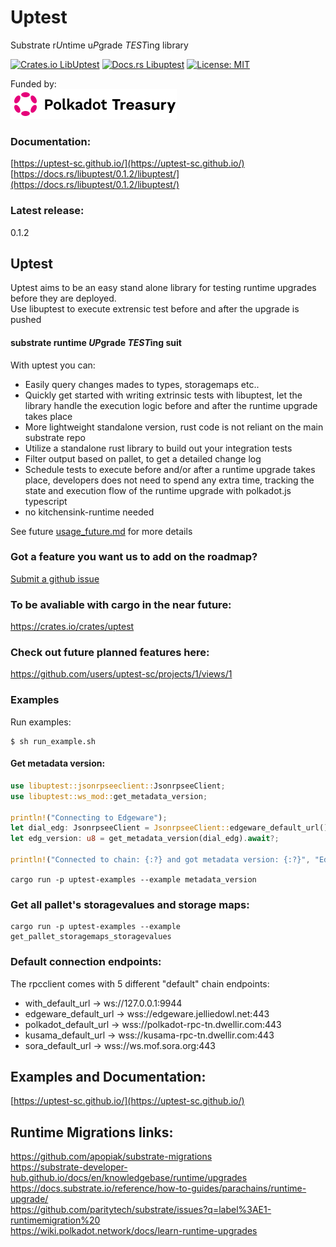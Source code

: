 # Uptest     

Substrate r*U*ntime u*P*grade *TEST*ing library

[![Crates.io LibUptest](https://img.shields.io/crates/v/libuptest.svg)](https://crates.io/crates/libuptest)
[![Docs.rs Libuptest](https://img.shields.io/docsrs/libuptest/0.1.2)](https://docs.rs/libuptest)
[![License: MIT](https://img.shields.io/badge/License-MIT-yellow.svg)](https://opensource.org/licenses/MIT)   

Funded by:  
![Polkadot Treasury](polkadot-treasury-logo.svg)


### Documentation:    
[https://uptest-sc.github.io/](https://uptest-sc.github.io/)   
[https://docs.rs/libuptest/0.1.2/libuptest/](https://docs.rs/libuptest/0.1.2/libuptest/)   

### Latest release:   
0.1.2      

## Uptest 

Uptest aims to be an easy stand alone library for testing runtime upgrades before they are deployed.  
Use libuptest to execute extrensic test before and after the upgrade is pushed

#### substrate runtime *UP*grade *TEST*ing suit

With uptest you can: 
*  Easily query changes mades to types, storagemaps etc..  
*  Quickly get started with writing extrinsic tests with libuptest, let the library handle the execution logic before and after the runtime upgrade takes place   
*  More lightweight standalone version, rust code is not reliant on the main substrate repo   
*  Utilize a standalone rust library to build out your integration tests
*  Filter output based on pallet, to get a detailed change log    
*  Schedule tests to execute before and/or after a runtime upgrade takes place, developers does not need to spend any extra time, tracking the state and execution flow of the runtime upgrade with polkadot.js typescript  
*  no kitchensink-runtime needed  

See future [usage_future.md](usage_future.md) for more details



### Got a feature you want us to add on the roadmap?   
[Submit a github issue](https://github.com/uptest-sc/uptest/issues/new)


### To be avaliable with cargo in the near future:  
https://crates.io/crates/uptest

### Check out future planned features here:   
https://github.com/users/uptest-sc/projects/1/views/1   


### Examples   

Run examples:  
```shell
$ sh run_example.sh
```

#### Get metadata version:   
```rust
use libuptest::jsonrpseeclient::JsonrpseeClient;
use libuptest::ws_mod::get_metadata_version;

println!("Connecting to Edgeware");
let dial_edg: JsonrpseeClient = JsonrpseeClient::edgeware_default_url().unwrap();//.unwrap();//.unwrap();
let edg_version: u8 = get_metadata_version(dial_edg).await?;
   
println!("Connected to chain: {:?} and got metadata version: {:?}", "Edgeware", edg_version);
```
`cargo run -p uptest-examples --example metadata_version`   


### Get all pallet's storagevalues and storage maps:   
```shell
cargo run -p uptest-examples --example get_pallet_storagemaps_storagevalues
```

### Default connection endpoints:    
The rpcclient comes with 5 different "default" chain endpoints:     
*  with_default_url -> ws://127.0.0.1:9944   
*  edgeware_default_url -> wss://edgeware.jelliedowl.net:443    
*  polkadot_default_url -> wss://polkadot-rpc-tn.dwellir.com:443   
*  kusama_default_url -> wss://kusama-rpc-tn.dwellir.com:443   
*  sora_default_url -> wss://ws.mof.sora.org:443   


## Examples and Documentation:   
[https://uptest-sc.github.io/](https://uptest-sc.github.io/)    


## Runtime Migrations links:   
https://github.com/apopiak/substrate-migrations   
https://substrate-developer-hub.github.io/docs/en/knowledgebase/runtime/upgrades   
https://docs.substrate.io/reference/how-to-guides/parachains/runtime-upgrade/   
https://github.com/paritytech/substrate/issues?q=label%3AE1-runtimemigration%20     
https://wiki.polkadot.network/docs/learn-runtime-upgrades   
